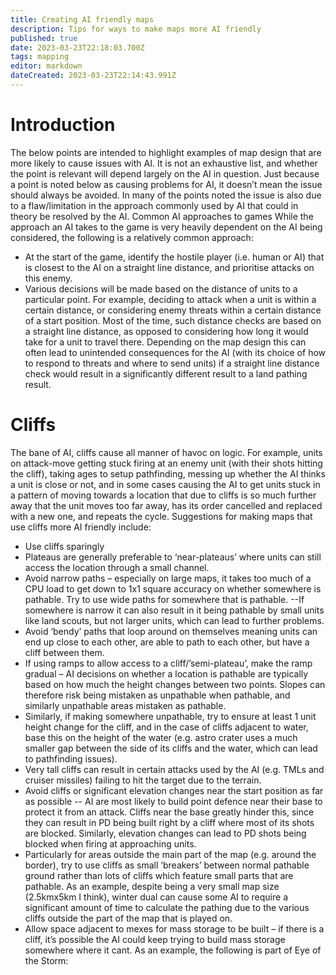 ```yaml
---
title: Creating AI friendly maps
description: Tips for ways to make maps more AI friendly
published: true
date: 2023-03-23T22:18:03.700Z
tags: mapping
editor: markdown
dateCreated: 2023-03-23T22:14:43.991Z
---
```


# Introduction
The below points are intended to highlight examples of map design that are more likely to cause issues with AI.  It is not an exhaustive list, and whether the point is relevant will depend largely on the AI in question.
Just because a point is noted below as causing problems for AI, it doesn’t mean the issue should always be avoided.  In many of the points noted the issue is also due to a flaw/limitation in the approach commonly used by AI that could in theory be resolved by the AI.
Common AI approaches to games
While the approach an AI takes to the game is very heavily dependent on the AI being considered, the following is a relatively common approach:
- At the start of the game, identify the hostile player (i.e. human or AI) that is closest to the AI on a straight line distance, and prioritise attacks on this enemy.
- Various decisions will be made based on the distance of units to a particular point.  For example, deciding to attack when a unit is within a certain distance, or considering enemy threats within a certain distance of a start position.  Most of the time, such distance checks are based on a straight line distance, as opposed to considering how long it would take for a unit to travel there.  Depending on the map design this can often lead to unintended consequences for the AI (with its choice of how to respond to threats and where to send units) if a straight line distance check would result in a significantly different result to a land pathing result.

# Cliffs
The bane of AI, cliffs cause all manner of havoc on logic.  For example, units on attack-move getting stuck firing at an enemy unit (with their shots hitting the cliff), taking ages to setup pathfinding, messing up whether the AI thinks a unit is close or not, and in some cases causing the AI to get units stuck in a pattern of moving towards a location that due to cliffs is so much further away that the unit moves too far away, has its order cancelled and replaced with a new one, and repeats the cycle.
Suggestions for making maps that use cliffs more AI friendly include:
- Use cliffs sparingly
- Plateaus are generally preferable to ‘near-plateaus’ where units can still access the location through a small channel.
- Avoid narrow paths – especially on large maps, it takes too much of a CPU load to get down to 1x1 square accuracy on whether somewhere is pathable.  Try to use wide paths for somewhere that is pathable.
--If somewhere is narrow it can also result in it being pathable by small units like land scouts, but not larger units, which can lead to further problems.
- Avoid ‘bendy’ paths that loop around on themselves meaning units can end up close to each other, are able to path to each other, but have a cliff between them.
- If using ramps to allow access to a cliff/’semi-plateau’, make the ramp gradual – AI decisions on whether a location is pathable are typically based on how much the height changes between two points.  Slopes can therefore risk being mistaken as unpathable when pathable, and similarly unpathable areas mistaken as pathable.
- Similarly, if making somewhere unpathable, try to ensure at least 1 unit height change for the cliff, and in the case of cliffs adjacent to water, base this on the height of the water (e.g. astro crater uses a much smaller gap between the side of its cliffs and the water, which can lead to pathfinding issues).
- Very tall cliffs can result in certain attacks used by the AI (e.g. TMLs and cruiser missiles) failing to hit the target due to the terrain.
- Avoid cliffs or significant elevation changes near the start position as far as possible
-- AI are most likely to build point defence near their base to protect it from an attack.  Cliffs near the base greatly hinder this, since they can result in PD being built right by a cliff where most of its shots are blocked.  Similarly, elevation changes can lead to PD shots being blocked when firing at approaching units.
- Particularly for areas outside the main part of the map (e.g. around the border), try to use cliffs as small ‘breakers’ between normal pathable ground rather than lots of cliffs which feature small parts that are pathable.  As an example, despite being a very small map size (2.5kmx5km I think), winter dual can cause some AI to require a significant amount of time to calculate the pathing due to the various cliffs outside the part of the map that is played on.
- Allow space adjacent to mexes for mass storage to be built – if there is a cliff, it’s possible the AI could keep trying to build mass storage somewhere where it cant.
As an example, the following is part of Eye of the Storm:
